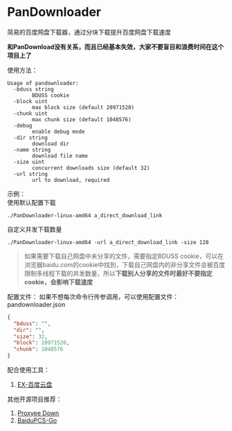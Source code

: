 # PanDownloader
简易的百度网盘下载器，通过分块下载提升百度网盘下载速度

**和PanDownload没有关系，而且已经基本失效，大家不要盲目和浪费时间在这个项目上了**

使用方法：
```shell
Usage of pandownloader:
  -bduss string
    	BDUSS cookie
  -block uint
    	max block size (default 20971520)
  -chunk uint
    	max chunk size (default 1048576)
  -debug
    	enable debug mode
  -dir string
    	download dir
  -name string
    	download file name
  -size uint
    	concurrent downloads size (default 32)
  -url string
    	url to download, required
```

示例：  
使用默认配置下载
```shell
./PanDownloader-linux-amd64 a_direct_download_link
```
自定义并发下载数量
```shell
./PanDownloader-linux-amd64 -url a_direct_download_link -size 128
```

> 如果需要下载自己网盘中未分享的文件，需要指定BDUSS cookie，可以在浏览器baidu.com的cookie中找到，下载自己网盘内的非分享文件会被百度限制多线程下载的并发数量，所以**下载别人分享的文件时最好不要指定cookie，会影响下载速度**

配置文件：
如果不想每次命令行传参调用，可以使用配置文件：pandownloader.json
```json
{
  "bduss": "",
  "dir": "",
  "size": 32,
  "block": 20971520,
  "chunk": 1048576
}
```

配合使用工具：
1. [EX-百度云盘]

其他开源项目推荐：
1. [Proxyee Down]
2. [BaiduPCS-Go]

[EX-百度云盘]: https://github.com/gxvv/ex-baiduyunpan "导出下载地址脚本"
[Proxyee Down]: https://github.com/proxyee-down-org/proxyee-down "Java多线程分段下载器"
[BaiduPCS-Go]: https://github.com/iikira/BaiduPCS-Go "Go语言百度网盘客户端"

